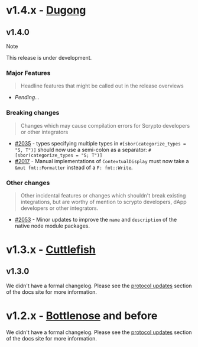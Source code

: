 <!--
> The purpose of this document is to be turned into:
> * Release Overviews (e.g. in github release notes or Discord/email announcements)
> * Detailed developer-facing release notes, to assist developers upgrading their scrypto or other integrations to the new version.
>
> It should be grouped by:
> # Protocol Update
> ## Version (Minor or patch)
> ### Subsections: Major Features | Breaking changes | Other changes
> 
> A new release should contain the following:

> [!NOTE]
> 
> This release is under development.

### Major Features

> Headline features that might be called out in the release overviews

* *Pending...*

### Breaking changes

> Changes which may cause compilation errors for Scrypto developers or other integrators

* *Pending...*

### Other changes

> Other incidental features or changes which shouldn't break existing integrations, but are worthy of mention to scrypto developers, dApp developers or other integrators.

* *Pending...*

-->

# v1.4.x - [Dugong](https://docs.radixdlt.com/docs/dugong)

## v1.4.0

> [!NOTE]
> 
> This release is under development.

### Major Features

> Headline features that might be called out in the release overviews

* *Pending...*

### Breaking changes

> Changes which may cause compilation errors for Scrypto developers or other integrators

* [#2035](https://github.com/radixdlt/radixdlt-scrypto/pull/2035) - types specifying multiple types in `#[sbor(categorize_types = "S, T")]` should now use a semi-colon as a separator: `#[sbor(categorize_types = "S; T")]`
* [#2017](https://github.com/radixdlt/radixdlt-scrypto/pull/2017) - Manual implementations of `ContextualDisplay` must now take a `&mut fmt::Formatter` instead of a `F: fmt::Write`.

### Other changes

> Other incidental features or changes which shouldn't break existing integrations, but are worthy of mention to scrypto developers, dApp developers or other integrators.

* [#2053](https://github.com/radixdlt/radixdlt-scrypto/pull/2053) - Minor updates to improve the `name` and `description` of the native node module packages.

# v1.3.x - [Cuttlefish](https://docs.radixdlt.com/docs/cuttlefish)

## v1.3.0

We didn't have a formal changelog. Please see the [protocol updates](https://docs.radixdlt.com/docs/protocol-updates) section of the docs site for more information.

# v1.2.x - [Bottlenose](https://docs.radixdlt.com/docs/bottlenose) and before

We didn't have a formal changelog. Please see the [protocol updates](https://docs.radixdlt.com/docs/protocol-updates) section of the docs site for more information.